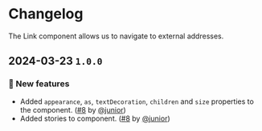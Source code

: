 # Changelog

The Link component allows us to navigate to external addresses.

## 2024-03-23 `1.0.0`

### 🎉 New features

- Added `appearance`, `as`, `textDecoration`, `children` and `size` properties to the component. ([#8](https://git.rarolabs.com.br/frontend/rarui/pull/8) by [@junior](https://git.rarolabs.com.br/junior))
- Added stories to component. ([#8](https://git.rarolabs.com.br/frontend/rarui/pull/8) by [@junior](https://git.rarolabs.com.br/junior))

<!-- #### 🛠 Breaking changes -->

<!-- #### 📚 3rd party library updates -->

<!-- #### 🎉 New features -->

<!-- #### 🐛 Bug fixes -->

<!-- #### 💡 Others -->
